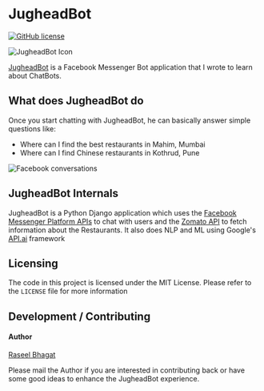 # JugheadBot
[![GitHub license](https://img.shields.io/badge/license-MIT-blue.svg?style=plastic)](https://raw.githubusercontent.com/screwgoth/JugheadBot/master/LICENSE)

<img src="https://github.com/screwgoth/JugheadBot/blob/master/files/jughead-jones.png" alt="JugheadBot Icon" align="center">

[JugheadBot](https://www.facebook.com/JugheadBot/) is a Facebook Messenger Bot application that I wrote to learn about ChatBots.

What does JugheadBot do
--------------------------
Once you start chatting with JugheadBot, he can basically answer simple questions like:
* Where can I find the best restaurants in Mahim, Mumbai
* Where can I find Chinese restaurants in Kothrud, Pune

![Facebook conversations](https://github.com/screwgoth/JugheadBot/blob/master/files/Messenger_JugheadBot_Screenshot.png)

JugheadBot Internals
--------------------
JugheadBot is a Python Django application which uses the [Facebook Messenger Platform APIs](https://developers.facebook.com/docs/messenger-platform) to chat with users and the [Zomato API](https://developers.zomato.com/documentation#/) to fetch information about the Restaurants. It also does NLP and ML using Google's [API.ai](https://api.ai) framework

## Licensing
The code in this project is licensed under the MIT License.
Please refer to the `LICENSE` file for more information

Development / Contributing
---------------------------
#### Author
[Raseel Bhagat](https://twitter.com/raseel)

Please mail the Author if you are interested in contributing back or have some good ideas to enhance the JugheadBot experience.

